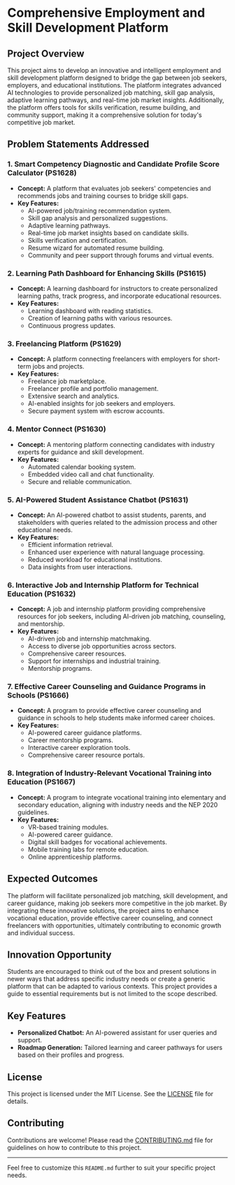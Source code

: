 # Comprehensive Employment and Skill Development Platform

## Project Overview

This project aims to develop an innovative and intelligent employment and skill development platform designed to bridge the gap between job seekers, employers, and educational institutions. The platform integrates advanced AI technologies to provide personalized job matching, skill gap analysis, adaptive learning pathways, and real-time job market insights. Additionally, the platform offers tools for skills verification, resume building, and community support, making it a comprehensive solution for today's competitive job market.

## Problem Statements Addressed

### 1. Smart Competency Diagnostic and Candidate Profile Score Calculator (PS1628)

- **Concept:** A platform that evaluates job seekers' competencies and recommends jobs and training courses to bridge skill gaps.
- **Key Features:**
  - AI-powered job/training recommendation system.
  - Skill gap analysis and personalized suggestions.
  - Adaptive learning pathways.
  - Real-time job market insights based on candidate skills.
  - Skills verification and certification.
  - Resume wizard for automated resume building.
  - Community and peer support through forums and virtual events.

### 2. Learning Path Dashboard for Enhancing Skills (PS1615)

- **Concept:** A learning dashboard for instructors to create personalized learning paths, track progress, and incorporate educational resources.
- **Key Features:**
  - Learning dashboard with reading statistics.
  - Creation of learning paths with various resources.
  - Continuous progress updates.

### 3. Freelancing Platform (PS1629)

- **Concept:** A platform connecting freelancers with employers for short-term jobs and projects.
- **Key Features:**
  - Freelance job marketplace.
  - Freelancer profile and portfolio management.
  - Extensive search and analytics.
  - AI-enabled insights for job seekers and employers.
  - Secure payment system with escrow accounts.

### 4. Mentor Connect (PS1630)

- **Concept:** A mentoring platform connecting candidates with industry experts for guidance and skill development.
- **Key Features:**
  - Automated calendar booking system.
  - Embedded video call and chat functionality.
  - Secure and reliable communication.

### 5. AI-Powered Student Assistance Chatbot (PS1631)

- **Concept:** An AI-powered chatbot to assist students, parents, and stakeholders with queries related to the admission process and other educational needs.
- **Key Features:**
  - Efficient information retrieval.
  - Enhanced user experience with natural language processing.
  - Reduced workload for educational institutions.
  - Data insights from user interactions.

### 6. Interactive Job and Internship Platform for Technical Education (PS1632)

- **Concept:** A job and internship platform providing comprehensive resources for job seekers, including AI-driven job matching, counseling, and mentorship.
- **Key Features:**
  - AI-driven job and internship matchmaking.
  - Access to diverse job opportunities across sectors.
  - Comprehensive career resources.
  - Support for internships and industrial training.
  - Mentorship programs.

### 7. Effective Career Counseling and Guidance Programs in Schools (PS1666)

- **Concept:** A program to provide effective career counseling and guidance in schools to help students make informed career choices.
- **Key Features:**
  - AI-powered career guidance platforms.
  - Career mentorship programs.
  - Interactive career exploration tools.
  - Comprehensive career resource portals.

### 8. Integration of Industry-Relevant Vocational Training into Education (PS1667)

- **Concept:** A program to integrate vocational training into elementary and secondary education, aligning with industry needs and the NEP 2020 guidelines.
- **Key Features:**
  - VR-based training modules.
  - AI-powered career guidance.
  - Digital skill badges for vocational achievements.
  - Mobile training labs for remote education.
  - Online apprenticeship platforms.

## Expected Outcomes

The platform will facilitate personalized job matching, skill development, and career guidance, making job seekers more competitive in the job market. By integrating these innovative solutions, the project aims to enhance vocational education, provide effective career counseling, and connect freelancers with opportunities, ultimately contributing to economic growth and individual success.

## Innovation Opportunity

Students are encouraged to think out of the box and present solutions in newer ways that address specific industry needs or create a generic platform that can be adapted to various contexts. This project provides a guide to essential requirements but is not limited to the scope described.

## Key Features

- **Personalized Chatbot:** An AI-powered assistant for user queries and support.
- **Roadmap Generation:** Tailored learning and career pathways for users based on their profiles and progress.

## License

This project is licensed under the MIT License. See the [LICENSE](LICENSE) file for details.

## Contributing

Contributions are welcome! Please read the [CONTRIBUTING.md](CONTRIBUTING.md) file for guidelines on how to contribute to this project.

---

Feel free to customize this `README.md` further to suit your specific project needs.
